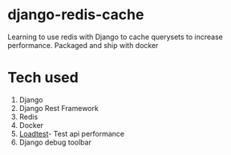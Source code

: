 # django-redis-cache
Learning to use redis with Django to cache querysets to increase performance. Packaged and ship with docker
# Tech used
1. Django
2. Django Rest Framework
3. Redis
4. Docker
5. [Loadtest](https://www.npmjs.com/package/loadtest)- Test api performance
6. Django debug toolbar
